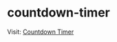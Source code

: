 # countdown-timer
Visit: <a href="https://ucemrecan.github.io/countdown-timer/">Countdown Timer</a>
